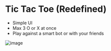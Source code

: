 # Tic Tac Toe (Redefined)
- Simple UI
- Max 3 O or X at once
- Play against a smart bot or with your friends

![image](https://github.com/user-attachments/assets/cd1e2fec-96da-4623-9c4a-ae700820dc14)

